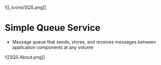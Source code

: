 ![[_icons/SQS.png]]
# Simple Queue Service
- Message queue that sends, stores, and receives messages between application components at any volume

![[SQS About.png]]
